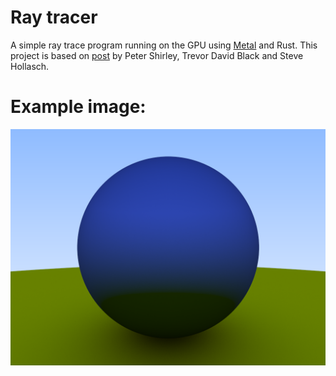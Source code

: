 # Ray tracer
A simple ray trace program running on the GPU using [Metal](https://developer.apple.com/metal/) and Rust.
This project is based on [post](https://raytracing.github.io/books/RayTracingInOneWeekend.html#rays,asimplecamera,andbackground/therayclass) by Peter Shirley, Trevor David Black and Steve Hollasch.

# Example image:
![Ball](./examples/ball/output.png)

